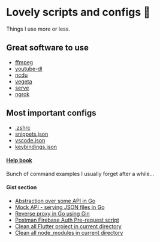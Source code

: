 # Lovely scripts and configs 🎉
Things I use more or less.

## Great software to use
- [ffmpeg](https://www.ffmpeg.org)
- [youtube-dl](https://rg3.github.io/youtube-dl/)
- [ncdu](https://dev.yorhel.nl/ncdu)
- [vegeta](https://github.com/tsenart/vegeta)
- [serve](https://github.com/vercel/serve)
- [ngrok](https://ngrok.com/)

## Most important configs
- [.zshrc](https://github.com/pr0gramista/godlike-scripts/blob/master/configs/.zshrc)
- [snippets.json](https://github.com/pr0gramista/godlike-scripts/blob/master/configs/snippets.json)
- [vscode.json](https://github.com/pr0gramista/godlike-scripts/blob/master/configs/vscode.json)
- [keybindings.json](https://github.com/pr0gramista/godlike-scripts/blob/master/configs/keybindings.json)

#### [Help book](https://github.com/pr0gramista/godlike-scripts/tree/master/help_book)
Bunch of command examples I usually forget after a while...

#### Gist section
- [Abstraction over some API in Go](https://gist.github.com/pr0gramista/ad508abcaeccc4a00051e607897ea6e7)
- [Mock API - serving JSON files in Go](https://gist.github.com/pr0gramista/69f01e2c720ecf2955bba239218c0f8d)
- [Reverse proxy in Go using Gin](https://gist.github.com/pr0gramista/967836d17c7019c0556ee61dd6a9d5ca)
- [Postman Firebase Auth Pre-request script](https://gist.github.com/pr0gramista/0b3060221e558f1875dbb6d569baa89e)
- [Clean all Flutter project in current directory](https://gist.github.com/pr0gramista/5a0c66de6585a75ec06aadcd837e65e8)
- [Clean all node_modules in current directory](https://gist.github.com/pr0gramista/b883fb45011e72daa35a92640860f33d)
